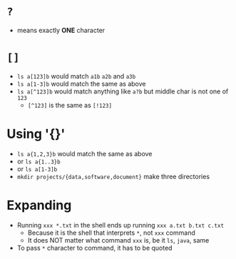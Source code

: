 # `?`
* means exactly **ONE** character

# `[]`
* `ls a[123]b` would match `a1b` `a2b` and `a3b`
* `ls a[1-3]b` would match the same as above
* `ls a[^123]b` would match anything like `a?b` but middle char is not one of `123`
  * `[^123]` is the same as `[!123]`

# Using '{}'
- `ls a{1,2,3}b` would match the same as above
- or `ls a{1..3}b`
- or `ls a[1-3]b`
- `mkdir projects/{data,software,document}` make three directories

# Expanding
* Running `xxx *.txt` in the shell ends up running `xxx a.txt b.txt c.txt`
  * Because it is the shell that interprets `*`, not `xxx` command
  * It does NOT matter what command `xxx` is, be it `ls`, `java`, same
* To pass `*` character to command, it has to be quoted
